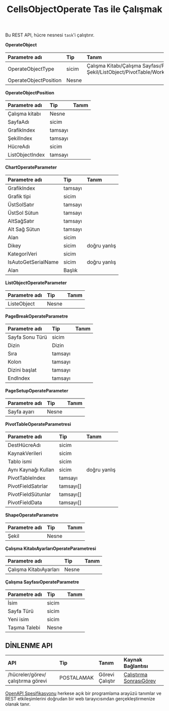 ﻿---
title: CellsObjectOperate Tas ile Çalışmak
second_title: Aspose.Cells Cloud Documen
type: docs
url: /tr/tasks/cells-object-operate/
aliases: [/working-with-cellsobjectoperate-task/]
description: "Cells.Cloud API, Excel için çalışır: hücreler nesnesi çalıştırma görevi"
weight: 20
kwords: Excel, Office Cloud, REST API, Elektronik Tablo, PDF, CSV, Json, Markdwon, CellsObjectOperate Göreviyle Çalışma
---
Bu REST API, hücre nesnesi `task`'i çalıştırır.

**OperateObject**

|Parametre adı|Tip|Tanım|
|:- |:- |:- |
| OperateObjectType| sicim| Çalışma Kitabı/Çalışma Sayfası/PageSetup/Cells/Grafik/Şekil/ListObject/PivotTable/WorkbookSettings/PageBreak|
| OperateObjectPosition| Nesne||

**OperateObjectPosition**

|Parametre adı|Tip|Tanım|
|:- |:- |:- |
| Çalışma kitabı| Nesne||
| SayfaAdı| sicim||
| GrafikIndex| tamsayı||
| ŞekilIndex| tamsayı||
| HücreAdı| sicim||
| ListObjectIndex| tamsayı||


**ChartOperateParameter**

|Parametre adı|Tip|Tanım|
|:- |:- |:- |
| GrafikIndex| tamsayı||
|Grafik tipi| sicim||
| ÜstSolSatır| tamsayı||
| ÜstSol Sütun| tamsayı||
| AltSağSatır| tamsayı||
| Alt Sağ Sütun| tamsayı||
| Alan| sicim||
| Dikey| sicim| doğru yanlış|
| KategoriVeri| sicim||
| IsAutoGetSerialName| sicim| doğru yanlış|
| Alan| Başlık||

**ListObjectOperateParameter** 

|Parametre adı|Tip|Tanım|
|:- |:- |:- |
| ListeObject| Nesne||

**PageBreakOperateParametre**

|Parametre adı|Tip|Tanım|
|:- |:- |:- |
| Sayfa Sonu Türü| sicim||
| Dizin| Dizin||
| Sıra| tamsayı||
| Kolon| tamsayı||
| Dizini başlat| tamsayı||
| EndIndex| tamsayı||


**PageSetupOperateParameter**

|Parametre adı|Tip|Tanım|
|:- |:- |:- |
| Sayfa ayarı| Nesne||


**PivotTableOperateParametresi**

|Parametre adı|Tip|Tanım|
|:- |:- |:- |
| DestHücreAdı| sicim||
| KaynakVerileri| sicim||
| Tablo ismi| sicim||
| Aynı Kaynağı Kullan| sicim| doğru yanlış|
| PivotTableIndex| tamsayı||
| PivotFieldSatırlar|tamsayı[]||
| PivotFieldSütunlar|tamsayı[]||
| PivotFieldData|tamsayı[]||


**ShapeOperateParametre**


|Parametre adı|Tip|Tanım|
|:- |:- |:- |
| Şekil| Nesne||


**Çalışma KitabıAyarlarıOperateParametresi**


|Parametre adı|Tip|Tanım|
|:- |:- |:- |
| Çalışma KitabıAyarları| Nesne||

**Çalışma SayfasıOperateParametre**


|Parametre adı|Tip|Tanım|
|:- |:- |:- |
| İsim| sicim||
| Sayfa Türü| sicim||
| Yeni isim| sicim||
| Taşıma Talebi| Nesne||

## DİNLENME API

|**API**|**Tip**|**Tanım**|**Kaynak Bağlantısı**|
|:- |:- |:- |:- |
|/hücreler/görev/çalıştırma görevi|POSTALAMAK|Görevi Çalıştır|[Çalıştırma SonrasıGörev](https://apireference.aspose.cloud/cells/#/Task/PostRunTask)|

[OpenAPI Spesifikasyonu](https://apireference.aspose.cloud/cells/#/Workbook/PostImportData) herkese açık bir programlama arayüzü tanımlar ve REST etkileşimlerini doğrudan bir web tarayıcısından gerçekleştirmenize olanak tanır.

